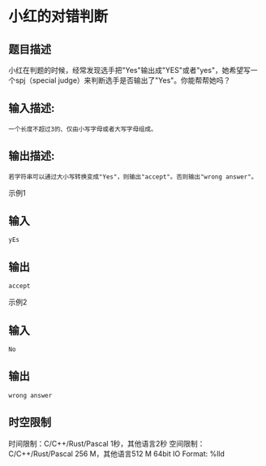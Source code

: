 # 小红的对错判断

## 题目描述

小红在判题的时候，经常发现选手把"Yes"输出成"YES"或者"yes"，她希望写一个spj（special judge）来判断选手是否输出了"Yes"。你能帮帮她吗？

## 输入描述:
    
    
    一个长度不超过3的、仅由小写字母或者大写字母组成。

## 输出描述:
    
    
    若字符串可以通过大小写转换变成"Yes"，则输出"accept"。否则输出"wrong answer"。

示例1 

## 输入
    
    
    yEs

## 输出
    
    
    accept

示例2 

## 输入
    
    
    No

## 输出
    
    
    wrong answer


## 时空限制

时间限制：C/C++/Rust/Pascal 1秒，其他语言2秒
空间限制：C/C++/Rust/Pascal 256 M，其他语言512 M
64bit IO Format: %lld
